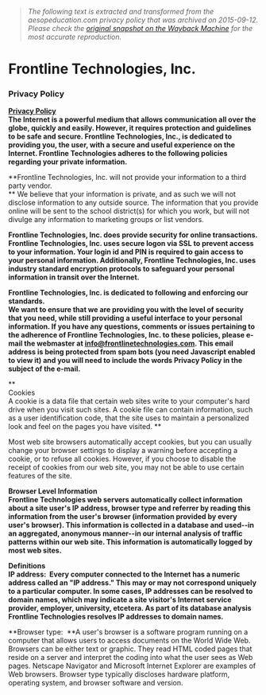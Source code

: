 > *The following text is extracted and transformed from the aesopeducation.com privacy policy that was archived on 2015-09-12. Please check the [original snapshot on the Wayback Machine](https://web.archive.org/web/20150912113126id_/http%3A//www.frontlinetechnologies.com/Privacy_Policy.html) for the most accurate reproduction.*

# Frontline Technologies, Inc.

### Privacy Policy

 **[Privacy Policy](http://www.frontlinetechnologies.com/Documents/Privacy%20Policy.pdf)  
The Internet is a powerful medium that allows communication all over the globe, quickly and easily. However, it requires protection and guidelines to be safe and secure. Frontline Technologies, Inc., is dedicated to providing you, the user, with a secure and useful experience on the Internet. Frontline Technologies adheres to the following policies regarding your private information.**

**Frontline Technologies, Inc. will not provide your information to a third party vendor.  
** We believe that your information is private, and as such we will not disclose information to any outside source. The information that you provide online will be sent to the school district(s) for which you work, but will not divulge any information to marketing groups or list vendors.

**Frontline Technologies, Inc. does provide security for online transactions.  
Frontline Technologies, Inc. uses secure logon via SSL to prevent access to your information. Your login id and PIN is required to gain access to your personal information. Additionally, Frontline Technologies, Inc. uses industry standard encryption protocols to safeguard your personal information in transit over the Internet.**

**Frontline Technologies, Inc. is dedicated to following and enforcing our standards.  
We want to ensure that we are providing you with the level of security that you need, while still providing a useful interface to your personal information. If you have any questions, comments or issues pertaining to the adherence of Frontline Technologies, Inc. to these policies, please e-mail the webmaster at [info@frontlinetechnologies.com](mailto:info@frontlinetechnologies.com). This email address is being protected from spam bots (you need Javascript enabled to view it) and you will need to include the words Privacy Policy in the subject of the e-mail.**

**  
Cookies  
A cookie is a data file that certain web sites write to your computer's hard drive when you visit such sites. A cookie file can contain information, such as a user identification code, that the site uses to maintain a personalized look and feel on the pages you have visited. **

Most web site browsers automatically accept cookies, but you can usually change your browser settings to display a warning before accepting a cookie, or to refuse all cookies. However, if you choose to disable the receipt of cookies from our web site, you may not be able to use certain features of the site.

**Browser Level Information  
Frontline Technologies web servers automatically collect information about a site user's IP address, browser type and referrer by reading this information from the user's browser (information provided by every user's browser). This information is collected in a database and used--in an aggregated, anonymous manner--in our internal analysis of traffic patterns within our web site. This information is automatically logged by most web sites.**

**Definitions  
 **IP address:**  Every computer connected to the Internet has a numeric address called an "IP address." This may or may not correspond uniquely to a particular computer. In some cases, IP addresses can be resolved to domain names, which may indicate a site visitor's Internet service provider, employer, university, etcetera. As part of its database analysis Frontline Technologies resolves IP addresses to domain names.**

**Browser type:  **A user's browser is a software program running on a computer that allows users to access documents on the World Wide Web. Browsers can be either text or graphic. They read HTML coded pages that reside on a server and interpret the coding into what the user sees as Web pages. Netscape Navigator and Microsoft Internet Explorer are examples of Web browsers. Browser type typically discloses hardware platform, operating system, and browser software and version.
